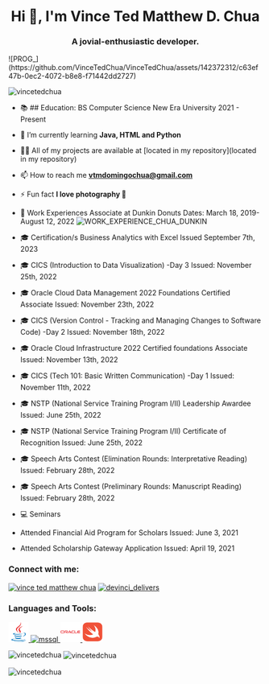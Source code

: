 <h1 align="center">Hi 👋, I'm Vince Ted Matthew D. Chua</h1>
<h3 align="center">A jovial-enthusiastic developer.</h3>
![PROG_](https://github.com/VinceTedChua/VinceTedChua/assets/142372312/c63ef47b-0ec2-4072-b8e8-f71442dd2727)

<p align="left"> <img src="https://komarev.com/ghpvc/?username=vincetedchua&label=Profile%20views&color=0e75b6&style=flat" alt="vincetedchua" /> </p>

- 📚 ## Education: BS Computer Science New Era University 2021 - Present

- 🌱 I’m currently learning **Java, HTML and Python**

- 👨‍💻 All of my projects are available at [located in my repository](located in my repository)

- 📫 How to reach me **vtmdomingochua@gmail.com**

- ⚡ Fun fact **I love photography 📸**

- 💼 Work Experiences Associate at Dunkin Donuts Dates: March 18, 2019-August 12, 2022
![WORK_EXPERIENCE_CHUA_DUNKIN](https://github.com/VinceTedChua/VinceTedChua/assets/142372312/5f31e276-cc75-4070-b88f-bf38fa38f585)

- 🎓 Certification/s  Business Analytics with Excel Issued September 7th, 2023
- 🎓 CICS (Introduction to Data Visualization) -Day 3 Issued: November 25th, 2022
- 🎓 Oracle Cloud Data Management 2022 Foundations Certified Associate  Issued: November 23th, 2022
- 🎓 CICS (Version Control - Tracking and Managing Changes to Software Code) -Day 2  Issued: November 18th, 2022
- 🎓 Oracle Cloud Infrastructure 2022 Certified foundations Associate Issued: November 13th, 2022
- 🎓 CICS (Tech 101: Basic Written Communication) -Day 1 Issued: November 11th, 2022
- 🎓 NSTP (National Service Training Program I/II) Leadership Awardee Issued: June 25th, 2022
- 🎓 NSTP (National Service Training Program I/II) Certificate of Recognition Issued: June 25th, 2022
- 🎓 Speech Arts Contest (Elimination Rounds: Interpretative Reading) Issued: February 28th, 2022
- 🎓 Speech Arts Contest (Preliminary Rounds: Manuscript Reading) Issued: February 28th, 2022

- 💻 Seminars
- Attended Financial Aid Program for Scholars Issued: June 3, 2021
- Attended Scholarship Gateway Application Issued: April 19, 2021

<h3 align="left">Connect with me:</h3>
<p align="left">
<a href="https://fb.com/vince ted matthew chua" target="blank"><img align="center" src="https://raw.githubusercontent.com/rahuldkjain/github-profile-readme-generator/master/src/images/icons/Social/facebook.svg" alt="vince ted matthew chua" height="30" width="40" /></a>
<a href="https://instagram.com/devinci_delivers" target="blank"><img align="center" src="https://raw.githubusercontent.com/rahuldkjain/github-profile-readme-generator/master/src/images/icons/Social/instagram.svg" alt="devinci_delivers" height="30" width="40" /></a>
</p>

<h3 align="left">Languages and Tools:</h3>
<p align="left"> <a href="https://www.java.com" target="_blank" rel="noreferrer"> <img src="https://raw.githubusercontent.com/devicons/devicon/master/icons/java/java-original.svg" alt="java" width="40" height="40"/> </a> <a href="https://www.microsoft.com/en-us/sql-server" target="_blank" rel="noreferrer"> <img src="https://www.svgrepo.com/show/303229/microsoft-sql-server-logo.svg" alt="mssql" width="40" height="40"/> </a> <a href="https://www.oracle.com/" target="_blank" rel="noreferrer"> <img src="https://raw.githubusercontent.com/devicons/devicon/master/icons/oracle/oracle-original.svg" alt="oracle" width="40" height="40"/> </a> <a href="https://developer.apple.com/swift/" target="_blank" rel="noreferrer"> <img src="https://raw.githubusercontent.com/devicons/devicon/master/icons/swift/swift-original.svg" alt="swift" width="40" height="40"/> </a> </p>

<p><img align="left" src="https://github-readme-stats.vercel.app/api/top-langs?username=vincetedchua&show_icons=true&locale=en&layout=compact" alt="vincetedchua" /></p>

<p>&nbsp;<img align="center" src="https://github-readme-stats.vercel.app/api?username=vincetedchua&show_icons=true&locale=en" alt="vincetedchua" /></p>

<p><img align="center" src="https://github-readme-streak-stats.herokuapp.com/?user=vincetedchua&" alt="vincetedchua" /></p>
